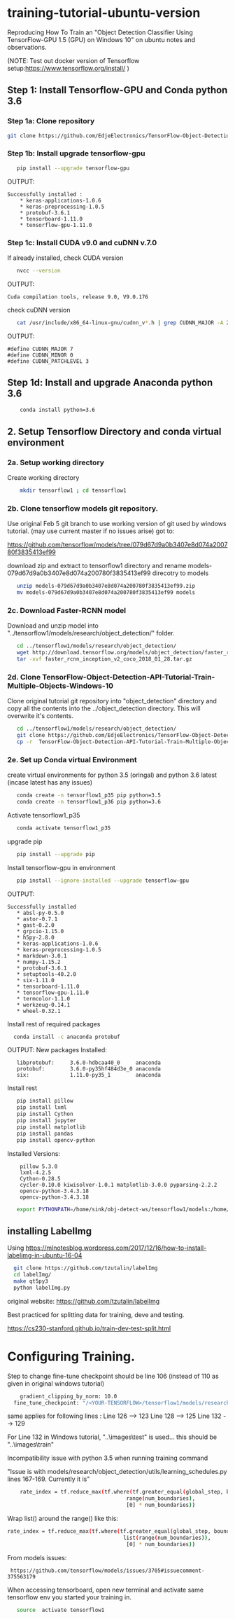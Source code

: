 # training-tutorial-ubuntu-version
Reproducing How To Train an "Object Detection Classifier Using TensorFlow-GPU 1.5 (GPU) on Windows 10" on ubuntu notes and observations.

(NOTE: Test out docker version of Tensorflow setup:https://www.tensorflow.org/install/ )

## Step 1: Install Tensorflow-GPU and Conda python 3.6

### Step 1a: Clone repository
```bash
git clone https://github.com/EdjeElectronics/TensorFlow-Object-Detection-API-Tutorial-Train-Multiple-Objects-Windows-10.git
```

### Step 1b: Install upgrade tensorflow-gpu
 ```bash
    pip install --upgrade tensorflow-gpu
 ```
OUTPUT:
```
Successfully installed :
	* keras-applications-1.0.6 
	* keras-preprocessing-1.0.5
	* protobuf-3.6.1 
	* tensorboard-1.11.0
	* tensorflow-gpu-1.11.0
```
### Step 1c: Install CUDA v9.0 and cuDNN v.7.0

If already installed, check CUDA version

```bash
   nvcc --version
```
OUTPUT:
```
Cuda compilation tools, release 9.0, V9.0.176
```

check cuDNN version

```bash
   cat /usr/include/x86_64-linux-gnu/cudnn_v*.h | grep CUDNN_MAJOR -A 2
```
OUTPUT:
```
#define CUDNN_MAJOR 7
#define CUDNN_MINOR 0
#define CUDNN_PATCHLEVEL 3
```

## Step 1d: Install and upgrade Anaconda python 3.6

```bash
    conda install python=3.6
```



## 2. Setup Tensorflow Directory and conda virtual environment

### 2a. Setup working directory

Create working directory  

```bash
	mkdir tensorflow1 ; cd tensorflow1
```

### 2b. Clone tensorflow models git repository.

Use original Feb 5 git branch to use working version of git used by windows tutorial.
(may use current master if no issues arise)
got to:

https://github.com/tensorflow/models/tree/079d67d9a0b3407e8d074a200780f3835413ef99

download zip and extract to tensorflow1 directory and rename models-079d67d9a0b3407e8d074a200780f3835413ef99 direcotry to models

```bash
   unzip models-079d67d9a0b3407e8d074a200780f3835413ef99.zip 
   mv models-079d67d9a0b3407e8d074a200780f3835413ef99 models
```

### 2c. Download Faster-RCNN model

Download and unzip model into  "../tensorflow1/models/research/object_detection/" folder.

```bash
   cd ../tensorflow1/models/research/object_detection/
   wget http://download.tensorflow.org/models/object_detection/faster_rcnn_inception_v2_coco_2018_01_28.tar.gz
   tar -xvf faster_rcnn_inception_v2_coco_2018_01_28.tar.gz 
```
### 2d. Clone TensorFlow-Object-Detection-API-Tutorial-Train-Multiple-Objects-Windows-10


Clone original tutorial git repository into "object_detection" directory and copy all the contents into the ../object_detection directory. This will overwrite it's contents.

```bash
   cd ../tensorflow1/models/research/object_detection/
   git clone https://github.com/EdjeElectronics/TensorFlow-Object-Detection-API-Tutorial-Train-Multiple-Objects-Windows-10.git
   cp -r  TensorFlow-Object-Detection-API-Tutorial-Train-Multiple-Objects-Windows-10/* .
```


### 2e. Set up Conda virtual Environment
 
 
create virtual environments for python 3.5 (oringal) and python 3.6 latest (incase latest has any issues)

```bash
   conda create -n tensorflow1_p35 pip python=3.5
   conda create -n tensorflow1_p36 pip python=3.6
```

Activate tensorflow1_p35

```bash
   conda activate tensorflow1_p35
```

upgrade pip

```bash
   pip install --upgrade pip
```

Install tensorflow-gpu in environment

```bash
   pip install --ignore-installed --upgrade tensorflow-gpu
```
OUTPUT:
```
Successfully installed
   * absl-py-0.5.0 
   * astor-0.7.1 
   * gast-0.2.0 
   * grpcio-1.15.0
   * h5py-2.8.0 
   * keras-applications-1.0.6
   * keras-preprocessing-1.0.5 
   * markdown-3.0.1 
   * numpy-1.15.2 
   * protobuf-3.6.1 
   * setuptools-40.2.0
   * six-1.11.0 
   * tensorboard-1.11.0
   * tensorflow-gpu-1.11.0
   * termcolor-1.1.0 
   * werkzeug-0.14.1 
   * wheel-0.32.1
```
Install rest of required packages

```bash
  conda install -c anaconda protobuf
```
OUTPUT:
New packages Installed:
```
   libprotobuf:     3.6.0-hdbcaa40_0     anaconda
   protobuf:        3.6.0-py35hf484d3e_0 anaconda
   six:             1.11.0-py35_1        anaconda
```

Install rest
```bash
   pip install pillow
   pip install lxml
   pip install Cython
   pip install jupyter
   pip install matplotlib
   pip install pandas
   pip install opencv-python
```
Installed Versions:
```
	pillow 5.3.0
	lxml-4.2.5
	Cython-0.28.5
	cycler-0.10.0 kiwisolver-1.0.1 matplotlib-3.0.0 pyparsing-2.2.2
	opencv-python-3.4.3.18
	opencv-python-3.4.3.18
```
```bash 
   export PYTHONPATH=/home/sink/obj-detect-ws/tensorflow1/models:/home/sink/obj-detect-ws/tensorflow1/models/research:/home/sink/obj-detect-ws/tensorflow1/models/research/slim
```


## installing LabelImg
 Using
  https://mlnotesblog.wordpress.com/2017/12/16/how-to-install-labelimg-in-ubuntu-16-04

```bash
  git clone https://github.com/tzutalin/labelImg
  cd labelImg/
  make qt5py3   
  python labelImg.py 
```
original website: 
https://github.com/tzutalin/labelImg


Best practiced for splitting data for training, deve and testing. 

https://cs230-stanford.github.io/train-dev-test-split.html


# Configuring Training.
Step to change fine-tune checkpoint should be line 106 (instead of 110 as given in original windows tutorial)

```bash
    gradient_clipping_by_norm: 10.0
  fine_tune_checkpoint: "/<YOUR-TENSORFLOW>/tensorflow1/models/research/object_detection/faster_rcnn_inception_v2_coco_2018_01_28/model.ckpt"
```

same applies for following lines :
   Line 126 --> 123
   Line 128 --> 125
   Line 132 --> 129


 For Line 132 in Windows tutorial, "..\images\test" is used... this should be "..\images\train"


Incompatibility issue with python 3.5 when running training command 

  "Issue is with models/research/object_detection/utils/learning_schedules.py lines 167-169. Currently it is"

```bash
	rate_index = tf.reduce_max(tf.where(tf.greater_equal(global_step, boundaries),
                                      range(num_boundaries),
                                      [0] * num_boundaries))
```
Wrap list() around the range() like this:

```bash
rate_index = tf.reduce_max(tf.where(tf.greater_equal(global_step, boundaries),
                                     list(range(num_boundaries)),
                                      [0] * num_boundaries))
```
From models issues: 
```
 https://github.com/tensorflow/models/issues/3705#issuecomment-375563179
```
When accessing tensorboard, open new terminal and activate same tensorflow env you started your training in.

```bash
   source  activate tensorflow1
```


